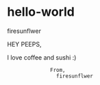 # hello-world
firesunflwer



HEY PEEPS,

I love coffee and sushi :)

                  From, 
                    firesunflwer
